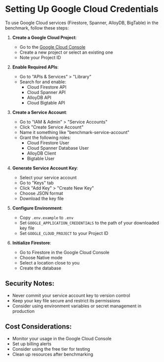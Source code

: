 # Setting Up Google Cloud Credentials

To use Google Cloud services (Firestore, Spanner, AlloyDB, BigTable) in the benchmark, follow these steps:

1. **Create a Google Cloud Project**:
   - Go to the [Google Cloud Console](https://console.cloud.google.com)
   - Create a new project or select an existing one
   - Note your Project ID

2. **Enable Required APIs**:
   - Go to "APIs & Services" > "Library"
   - Search for and enable:
     - Cloud Firestore API
     - Cloud Spanner API
     - AlloyDB API
     - Cloud Bigtable API

3. **Create a Service Account**:
   - Go to "IAM & Admin" > "Service Accounts"
   - Click "Create Service Account"
   - Name it something like "benchmark-service-account"
   - Grant the following roles:
     - Cloud Firestore User
     - Cloud Spanner Database User
     - AlloyDB Client
     - Bigtable User

4. **Generate Service Account Key**:
   - Select your service account
   - Go to "Keys" tab
   - Click "Add Key" > "Create New Key"
   - Choose JSON format
   - Download the key file

5. **Configure Environment**:
   - Copy `.env.example` to `.env`
   - Set `GOOGLE_APPLICATION_CREDENTIALS` to the path of your downloaded key file
   - Set `GOOGLE_CLOUD_PROJECT` to your Project ID

6. **Initialize Firestore**:
   - Go to Firestore in the Google Cloud Console
   - Choose Native mode
   - Select a location close to you
   - Create the database

## Security Notes:
- Never commit your service account key to version control
- Keep your key file secure and restrict its permissions
- Consider using environment variables or secret management in production

## Cost Considerations:
- Monitor your usage in the Google Cloud Console
- Set up billing alerts
- Consider using the free tier for testing
- Clean up resources after benchmarking
